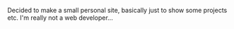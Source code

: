 Decided to make a small personal site, basically just to show some projects etc. I'm really not a web developer...
